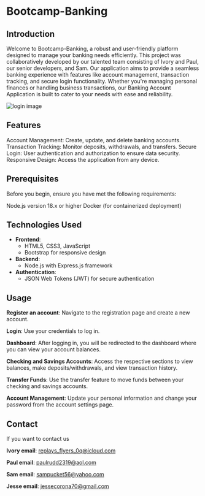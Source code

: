 # Bootcamp-Banking

## Introduction

Welcome to Bootcamp-Banking, a robust and user-friendly platform designed to manage your banking needs efficiently. This project was collaboratively developed by our talented team consisting of Ivory and Paul, our senior developers, and Sam. Our application aims to provide a seamless banking experience with features like account management, transaction tracking, and secure login functionality. Whether you're managing personal finances or handling business transactions, our Banking Account Application is built to cater to your needs with ease and reliability.


![login image ](images/Screenshot%202024-06-02%20at%208.15.26 PM.png)


## Features

Account Management: Create, update, and delete banking accounts.
Transaction Tracking: Monitor deposits, withdrawals, and transfers.
Secure Login: User authentication and authorization to ensure data security.
Responsive Design: Access the application from any device.


## Prerequisites

Before you begin, ensure you have met the following requirements:

Node.js version 18.x or higher
Docker (for containerized deployment)

## Technologies Used

- **Frontend**:
  - HTML5, CSS3, JavaScript
  - Bootstrap for responsive design
- **Backend**:
  - Node.js with Express.js framework
- **Authentication**:
  - JSON Web Tokens (JWT) for secure authentication

 ## Usage

**Register an account**:
 Navigate to the registration page and create a new account.

**Login**:
 Use your credentials to log in.

**Dashboard**:
 After logging in, you will be redirected to the dashboard where you can view your account balances.

**Checking and Savings Accounts**:
 Access the respective sections to view balances, make deposits/withdrawals, and view transaction history.

**Transfer Funds**:
 Use the transfer feature to move funds between your checking and savings accounts.

**Account Management**: 
Update your personal information and change your password from the account settings page.


 

## Contact

If you want to contact us 

**Ivory email**:
 replays_flyers_0q@icloud.com

 **Paul  email**: 
 paulrudd2319@aol.com

 **Sam  email**: 
 sampucket56@yahoo.com

 **Jesse email**:
  jessecorona70@gmail.com


